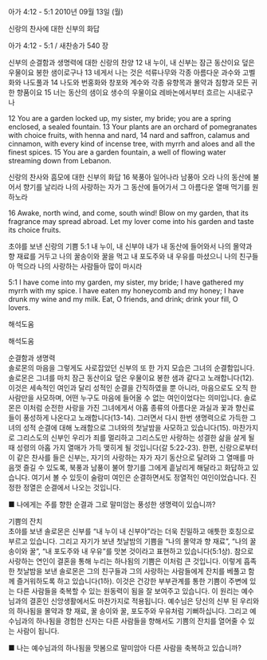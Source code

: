 아가 4:12 - 5:1 
2010년 09월 13일 (월)

신랑의 찬사에 대한 신부의 화답



아가 4:12 - 5:1 / 새찬송가 540 장


신부의 순결함과 생명력에 대한 신랑의 찬양 
12 내 누이, 내 신부는 잠근 동산이요 덮은 우물이요 봉한 샘이로구나 13 네게서 나는 것은 석류나무와 각종 아름다운 과수와 고벨화와 나도풀과 14 나도와 번홍화와 창포와 계수와 각종 유향목과 몰약과 침향과 모든 귀한 향품이요 15 너는 동산의 샘이요 생수의 우물이요 레바논에서부터 흐르는 시내로구나

12 You are a garden locked up, my sister, my bride; you are a spring enclosed, a sealed fountain. 13 Your plants are an orchard of pomegranates with choice fruits, with henna and nard, 14 nard and saffron, calamus and cinnamon, with every kind of incense tree, with myrrh and aloes and all the finest spices. 15 You are a garden fountain, a well of flowing water streaming down from Lebanon. 

신랑의 찬사와 흠모에 대한 신부의 화답
16 북풍아 일어나라 남풍아 오라 나의 동산에 불어서 향기를 날리라 나의 사랑하는 자가 그 동산에 들어가서 그 아름다운 열매 먹기를 원하노라


16 Awake, north wind, and come, south wind! Blow on my garden, that its fragrance may spread abroad. Let my lover come into his garden and taste its choice fruits. 

초야를 보낸 신랑의 기쁨
5:1 내 누이, 내 신부야 내가 내 동산에 들어와서 나의 몰약과 향 재료를 거두고 나의 꿀송이와 꿀을 먹고 내 포도주와 내 우유를 마셨으니 나의 친구들아 먹으라 나의 사랑하는 사람들아 많이 마시라

5:1 I have come into my garden, my sister, my bride; I have gathered my myrrh with my spice. I have eaten my honeycomb and my honey; I have drunk my wine and my milk. Eat, O friends, and drink; drink your fill, O lovers.

해석도움





해석도움


순결함과 생명력  
솔로몬의 마음을 그렇게도 사로잡았던 신부의 또 한 가지 모습은 그녀의 순결함입니다. 솔로몬은 그녀를 마치 잠근 동산이요 덮은 우물이요 봉한 샘과 같다고 노래합니다(12). 이것은 세속적인 여인과 달리 성적인 순결을 간직하였을 뿐 아니라, 마음으로도 오직 한 사람만을 사모하며, 어떤 누구도 마음에 들어올 수 없는 여인이었다는 의미입니다. 솔로몬은 이처럼 순전한 사랑을 가진 그녀에게서 아홉 종류의 아름다운 과실과 꽃과 향신료들이 풍성하게 나온다고 노래합니다(13-14). 그러면서 다시 한번 생명력으로 가득한 그녀의 성적 순결에 대해 노래함으로 그녀와의 첫날밤을 사모하고 있습니다(15). 마찬가지로 그리스도의 신부인 우리가 죄를 멀리하고 그리스도만 사랑하는 성결한 삶을 살게 될 때 성령의 아홉 가지 열매가 가득 맺히게 될 것입니다(갈 5:22-23). 한편, 신랑으로부터 이 같은 찬사를 들은 신부는, 자기의 사랑하는 자가 자기 동산으로 달려와 그 열매를 마음껏 즐길 수 있도록, 북풍과 남풍이 불어 향기를 그에게 흩날리게 해달라고 화답하고 있습니다. 여기서 볼 수 있듯이 술람미 여인은 순결하면서도 정열적인 여인이었습니다. 진정한 정열은 순결에서 나오는 것입니다.

■ 나에게는 주를 향한 순결과 그로 말미암는 풍성한 생명력이 있습니까?

기쁨의 잔치  
초야를 보낸 솔로몬은 신부를 “내 누이 내 신부야”라는 더욱 친밀하고 애틋한 호칭으로 부르고 있습니다. 그리고 자기가 보낸 첫날밤의 기쁨을 “나의 몰약과 향 재료”, “나의 꿀송이와 꿀”, “내 포도주와 내 우유”를 맛본 것이라고 표현하고 있습니다(5:1상). 참으로 사랑하는 연인이 결혼을 통해 누리는 하나됨의 기쁨은 이처럼 큰 것입니다. 이렇게 흡족한 첫날밤을 보낸 솔로몬은 그의 친구들과 그의 사랑하는 사람들에게 잔치를 베풀고 함께 즐거워하도록 하고 있습니다(1하). 이것은 건강한 부부관계를 통한 기쁨이 주변에 있는 다른 사람들을 축복할 수 있는 원동력이 됨을 잘 보여주고 있습니다. 이 원리는 예수님과의 결혼인 신앙생활에서도 마찬가지로 적용됩니다. 예수님은 당신의 신부 된 우리와의 하나됨을 몰약과 향 재료, 꿀 송이와 꿀, 포도주와 우유처럼 기뻐하십니다. 그리고 예수님과의 하나됨을 경험한 신자는 다른 사람들을 향해서도 기쁨의 잔치를 열어줄 수 있는 사람이 됩니다.

■ 나는 예수님과의 하나됨을 맛봄으로 말미암아 다른 사람을 축복하고 있습니까?